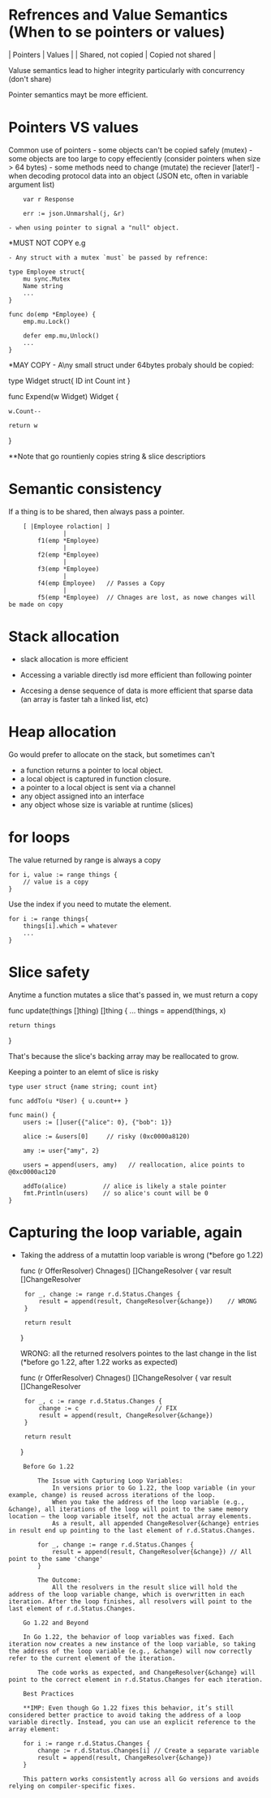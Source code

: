 # Refrences and Value Semantics (When to se pointers or values)

| Pointers           |      Values       |
| Shared, not copied | Copied not shared |

Valuse semantics lead to higher integrity particularly with concurrency (don't share)

Pointer semantics mayt be more efficient.

# Pointers VS values

Common use of pointers
    - some objects can't be copied safely (mutex)
    - some objects are too large to copy effeciently
        (consider pointers when size > 64 bytes)
    - some methods need to change (mutate) the reciever [later!]
    - when decoding protocol data into an object
        (JSON etc, often in variable argument list)


        var r Response

        err := json.Unmarshal(j, &r)
    
    - when using pointer to signal a "null" object.

*MUST NOT COPY e.g

    - Any struct with a mutex `must` be passed by refrence:

    type Employee struct{
        mu sync.Mutex
        Name string
        ...
    }

    func do(emp *Employee) {
        emp.mu.Lock()

        defer emp.mu,Unlock()
        ...
    }

*MAY COPY
    - A\ny small struct under 64bytes probaly should be copied:

type Widget  struct{
    ID int
    Count int
}

func Expend(w Widget) Widget {

    w.Count--

    return w
}

**Note that go rountienly copies string & slice descriptiors

# Semantic consistency

If a thing is to be shared, then always pass a pointer.

        [ |Employee rolaction| ]
                   |
            f1(emp *Employee)
                   |
            f2(emp *Employee)
                   |
            f3(emp *Employee)
                   |
            f4(emp Employee)   // Passes a Copy
                   |
            f5(emp *Employee)  // Chnages are lost, as nowe changes will be made on copy


# Stack allocation

 - slack allocation is more efficient

 - Accessing a variable directly isd more efficient than following pointer

 - Accesing a dense sequence of data is more efficient that sparse data
    (an array is faster tah a linked list, etc)


# Heap allocation

Go would prefer to allocate on the stack, but sometimes can't

 - a function returns a pointer to local object.
 - a local object is captured in function closure.
 - a pointer to a local object is sent via a channel
 - any object assigned into an interface
 - any object whose size is variable at runtime (slices)


# for loops

The value returned by range is always a copy

    for i, value := range things {
        // value is a copy
    }

Use the index if you need to mutate the element.

    for i := range things{
        things[i].which = whatever
        ...
    }

# Slice safety

Anytime a function mutates a slice that's passed in, we must return a copy

func update(things []thing) []thing {
    ...
    things = append(things, x)

    return things
}

That's because the slice's backing array may be reallocated to grow.

Keeping a pointer to an elemt of slice is risky

    type user struct {name string; count int}

    func addTo(u *User) { u.count++ }

    func main() {
        users := []user{{"alice": 0}, {"bob": 1}}

        alice := &users[0]     // risky (0xc0000a8120)

        amy := user{"amy", 2}

        users = append(users, amy)   // reallocation, alice points to @0xc0000ac120

        addTo(alice)          // alice is likely a stale pointer
        fmt.Println(users)    // so alice's count will be 0
    }


# Capturing the loop variable, again
 - Taking the address of a mutattin loop variable is wrong (*before go 1.22)
    
    func (r OfferResolver) Chnages() []ChangeResolver {
        var result []ChangeResolver 

        for _, change := range r.d.Status.Changes {
            result = append(result, ChangeResolver{&change})    // WRONG
        }

        return result
    }

    WRONG: all the returned resolvers pointes to the last change in the list (*before go 1.22, after 1.22 works as expected)

    func (r OfferResolver) Chnages() []ChangeResolver {
        var result []ChangeResolver 

        for _, c := range r.d.Status.Changes {
            change := c                     // FIX
            result = append(result, ChangeResolver{&change})
        }

        return result
    }


```
    Before Go 1.22

        The Issue with Capturing Loop Variables:
            In versions prior to Go 1.22, the loop variable (in your example, change) is reused across iterations of the loop.
            When you take the address of the loop variable (e.g., &change), all iterations of the loop will point to the same memory location — the loop variable itself, not the actual array elements.
            As a result, all appended ChangeResolver{&change} entries in result end up pointing to the last element of r.d.Status.Changes.

        for _, change := range r.d.Status.Changes {
            result = append(result, ChangeResolver{&change}) // All point to the same 'change'
        }

        The Outcome:
            All the resolvers in the result slice will hold the address of the loop variable change, which is overwritten in each iteration. After the loop finishes, all resolvers will point to the last element of r.d.Status.Changes.

    Go 1.22 and Beyond

    In Go 1.22, the behavior of loop variables was fixed. Each iteration now creates a new instance of the loop variable, so taking the address of the loop variable (e.g., &change) will now correctly refer to the current element of the iteration.

        The code works as expected, and ChangeResolver{&change} will point to the correct element in r.d.Status.Changes for each iteration.

    Best Practices

    **IMP: Even though Go 1.22 fixes this behavior, it’s still considered better practice to avoid taking the address of a loop variable directly. Instead, you can use an explicit reference to the array element:

    for i := range r.d.Status.Changes {
        change := r.d.Status.Changes[i] // Create a separate variable
        result = append(result, ChangeResolver{&change})
    }

    This pattern works consistently across all Go versions and avoids relying on compiler-specific fixes.
```